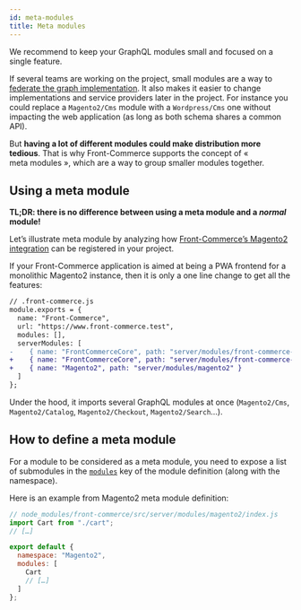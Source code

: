 ```yaml
---
id: meta-modules
title: Meta modules
---
```


We recommend to keep your GraphQL modules small and focused on a single feature.

If several teams are working on the project, small modules are a way to
[federate the graph implementation](https://principledgraphql.com/integrity#2-federated-implementation).
It also makes it easier to change implementations and service providers later in
the project. For instance you could replace a `Magento2/Cms` module with a
`Wordpress/Cms` one without impacting the web application (as long as both
schema shares a common API).

But **having a lot of different modules could make distribution more tedious**.
That is why Front-Commerce supports the concept of « meta modules », which are a
way to group smaller modules together.

## Using a meta module

**TL;DR: there is no difference between using a meta module and a _normal_
module!**

Let’s illustrate meta module by analyzing how
[Front-Commerce’s Magento2 integration](/docs/magento2/overview.html) can be registered in your
project.

If your Front-Commerce application is aimed at being a PWA frontend for a
monolithic Magento2 instance, then it is only a one line change to get all the
features:

```diff
// .front-commerce.js
module.exports = {
  name: "Front-Commerce",
  url: "https://www.front-commerce.test",
  modules: [],
  serverModules: [
-    { name: "FrontCommerceCore", path: "server/modules/front-commerce-core" }
+    { name: "FrontCommerceCore", path: "server/modules/front-commerce-core" },
+    { name: "Magento2", path: "server/modules/magento2" }
  ]
};
```

Under the hood, it imports several GraphQL modules at once (`Magento2/Cms`,
`Magento2/Catalog`, `Magento2/Checkout`, `Magento2/Search`…).

## How to define a meta module

For a module to be considered as a meta module, you need to expose a list of
submodules in the
[`modules`](/docs/reference/graphql-module-definition.html#modules-optional) key
of the module definition (along with the namespace).

Here is an example from Magento2 meta module definition:

```js
// node_modules/front-commerce/src/server/modules/magento2/index.js
import Cart from "./cart";
// […]

export default {
  namespace: "Magento2",
  modules: [
    Cart
    // […]
  ]
};
```

